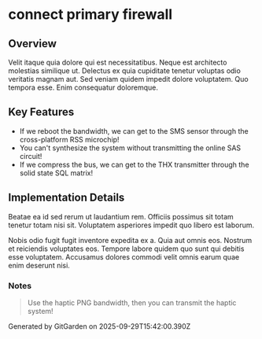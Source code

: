 # connect primary firewall

## Overview
Velit itaque quia dolore qui est necessitatibus. Neque est architecto molestias similique ut. Delectus ex quia cupiditate tenetur voluptas odio veritatis magnam aut. Sed veniam quidem impedit dolore voluptatem. Quo tempora esse. Enim consequatur doloremque.

## Key Features
- If we reboot the bandwidth, we can get to the SMS sensor through the cross-platform RSS microchip!
- You can't synthesize the system without transmitting the online SAS circuit!
- If we compress the bus, we can get to the THX transmitter through the solid state SQL matrix!

## Implementation Details
Beatae ea id sed rerum ut laudantium rem. Officiis possimus sit totam tenetur totam nisi sit. Voluptatem asperiores impedit quo libero est laborum.
 Nobis odio fugit fugit inventore expedita ex a. Quia aut omnis eos. Nostrum et reiciendis voluptates eos. Tempore labore quidem quo sunt qui debitis esse voluptatem. Accusamus dolores commodi velit omnis earum quae enim deserunt nisi.

### Notes
> Use the haptic PNG bandwidth, then you can transmit the haptic system!

Generated by GitGarden on 2025-09-29T15:42:00.390Z